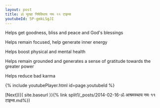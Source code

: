 ```yaml
---
layout: post
title: ॐ भूतहा निषेविथाय नमः ११ टाइम्स
youtubeId: 5P-gmkLSgJI
---
```

 
 
Helps get goodness, bliss and peace and God's blessings
 
Helps remain focused, help generate inner energy 
 
Helps boost physical and mental health 
 
Helps remain grounded and generates a sense of gratitude towards the greater power 
 
Helps reduce bad karma
 
 
 
 


{% include youtubePlayer.html id=page.youtubeId %}
 
[Next]({{ site.baseurl }}{% link  split1/_posts/2014-02-16-ॐ आश्रमस्थाय नमः ११ टाइम्स.md%})
 
